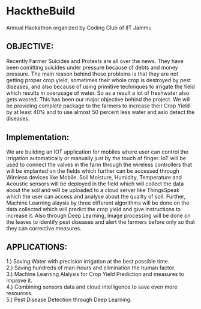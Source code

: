 # HacktheBuild
Annual Hackathon organized by Coding Club of IIT Jammu 

## OBJECTIVE:
Recently Farmer Suicides and Protests are all over the news. They have been comitting suicides under pressure because of debts and money pressure. The main reason behind these problems is that they are not getting proper crop yield, sometimes their whole crop is destroyed by pest diseases, and also because of using primitive techniques to irrigate the field which results in overusage of water. So as a result a lot of freshwater also gets wasted. This has been our major objective behind the project. We will be providing complete package to the farmers to increase their Crop Yield by at least 40% and to use almost 50 percent less water and aslo detect the diseases.

## Implementation:
We are building an IOT application for mobiles where user can control the irrigation automatically or manually just by the touch of finger. IoT will be used to connect the valves in the farm through the wireless controllers that will be implanted on the fields which further can be accessed through Wireless devices like Mobile. Soil Moisture, Humidity, Temperature and Acoustic sensors will be deployed in the field which will collect the data about the soil and will be uploaded to a cloud server like ThingsSpeak which the user can access and analyse about the quality of soil. Further, Machine Learning alaysis by three different algorithms will be done on the data collected which will predict the crop yield and give instructions to increase it. Also through Deep Learning, Image processing will be done on the leaves to identify pest diseases and alert the farmers before only so that they can corrective measures.

## APPLICATIONS:
1.)	Saving Water with precision irrigation at the best possible time. </br>
2.)	Saving hundreds of man-hours and elimination the human factor. </br>
3.)	Machine Learning Alalysis for Crop Yield Prediction and measures to improve it.  </br>
4.)	Combining sensors data and cloud intelligence to save even more resources. </br>
5.) Pest Disease Detection through Deep Learning. </br>
